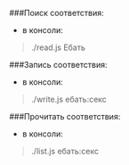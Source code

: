 ###Поиск соответствия:
* в консоли:
>./read.js Ебать

 ###Запись соответствия:
* в консоли:
>./write.js ебать:секс

  ###Прочитать соответствия:
* в консоли:
>./list.js ебать:секс

 